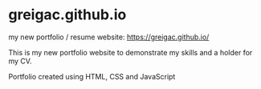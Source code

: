 # greigac.github.io
my new portfolio / resume website: https://greigac.github.io/

This is my new portfolio website to demonstrate my skills and a holder for my CV.

Portfolio created using HTML, CSS and JavaScript